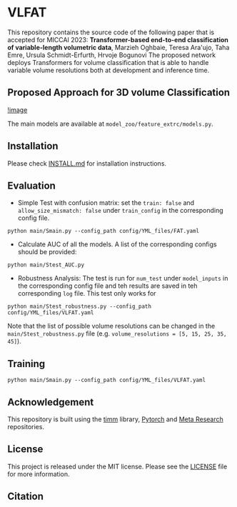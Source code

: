 # VLFAT
This repository contains the source code of the following paper that is accepted for MICCAI 2023:
**Transformer-based end-to-end classification of variable-length volumetric data**, Marzieh Oghbaie, Teresa Ara'ujo, Taha Emre, Ursula Schmidt-Erfurth, Hrvoje Bogunovi
The proposed network deploys Transformers for volume classification that is able to handle variable volume resolutions both at development and inference time.  
## Proposed Approach for 3D volume Classification 
[!image](https://github.com/marziehoghbaie/VLFAT/blob/70bbe57399d2b2e2fc23fc96e0aff112ce208228/assets/general_approach.png)

The main models are available at `model_zoo/feature_extrc/models.py`.


## Installation
Please check [INSTALL.md](INSTALL.md) for installation instructions. 


## Evaluation
- Simple Test with confusion matrix: set the `train: false` and `allow_size_mismatch: false` under `train_config` in the corresponding config file. 
```shell
python main/Smain.py --config_path config/YML_files/FAT.yaml
```

- Calculate AUC of all the models. A list of the corresponding configs should be provided:
```shell
python main/Stest_AUC.py
```

- Robustness Analysis: The test is run for `num_test` under `model_inputs` in the corresponding config file and teh results are saved in teh corresponding `log` file. This test only works for  
```shell
python main/Stest_robustness.py --config_path config/YML_files/VLFAT.yaml
```
Note that the list of possible volume resolutions can be changed in the `main/Stest_robustness.py` file (e.g. `volume_resolutions = [5, 15, 25, 35, 45]`).

## Training
```shell
python main/Smain.py --config_path config/YML_files/VLFAT.yaml
```


## Acknowledgement
This repository is built using the [timm](https://github.com/rwightman/pytorch-image-models) library, [Pytorch](https://pytorch.org) and [Meta Research](https://github.com/facebookresearch) repositories.

## License
This project is released under the MIT license. Please see the [LICENSE](LICENSE) file for more information.

## Citation

